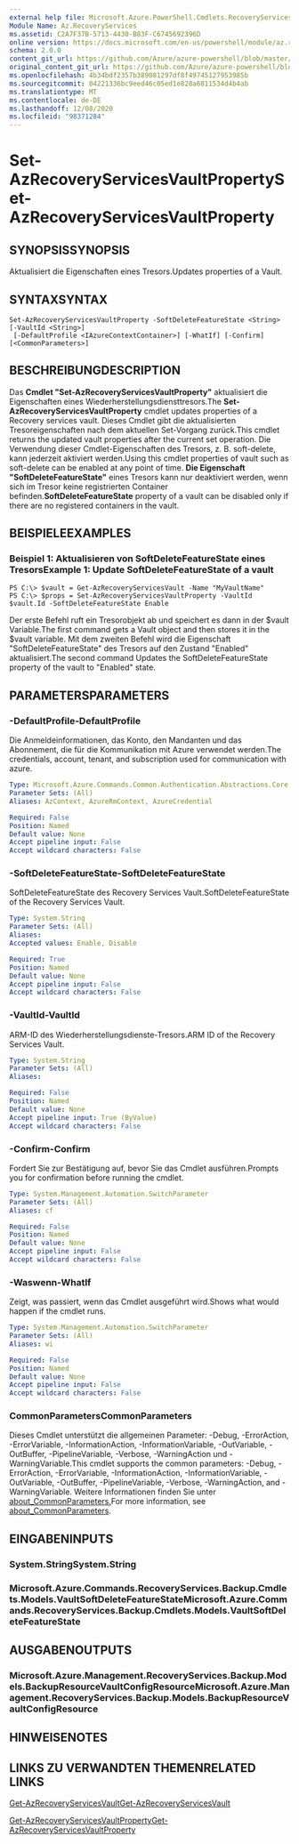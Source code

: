 ```yaml
---
external help file: Microsoft.Azure.PowerShell.Cmdlets.RecoveryServices.Backup.dll-Help.xml
Module Name: Az.RecoveryServices
ms.assetid: C2A7F37B-5713-4430-B83F-C6745692396D
online version: https://docs.microsoft.com/en-us/powershell/module/az.recoveryservices/set-azrecoveryservicesvaultproperty
schema: 2.0.0
content_git_url: https://github.com/Azure/azure-powershell/blob/master/src/RecoveryServices/RecoveryServices/help/Set-AzRecoveryServicesVaultProperty.md
original_content_git_url: https://github.com/Azure/azure-powershell/blob/master/src/RecoveryServices/RecoveryServices/help/Set-AzRecoveryServicesVaultProperty.md
ms.openlocfilehash: 4b34bdf2357b389081297df8f49745127953985b
ms.sourcegitcommit: 04221336bc9eed46c05ed1e828a6811534d4b4ab
ms.translationtype: MT
ms.contentlocale: de-DE
ms.lasthandoff: 12/08/2020
ms.locfileid: "98371284"
---
```

# <span data-ttu-id="59735-101">Set-AzRecoveryServicesVaultProperty</span><span class="sxs-lookup"><span data-stu-id="59735-101">Set-AzRecoveryServicesVaultProperty</span></span>

## <span data-ttu-id="59735-102">SYNOPSIS</span><span class="sxs-lookup"><span data-stu-id="59735-102">SYNOPSIS</span></span>
<span data-ttu-id="59735-103">Aktualisiert die Eigenschaften eines Tresors.</span><span class="sxs-lookup"><span data-stu-id="59735-103">Updates properties of a Vault.</span></span>

## <span data-ttu-id="59735-104">SYNTAX</span><span class="sxs-lookup"><span data-stu-id="59735-104">SYNTAX</span></span>

```
Set-AzRecoveryServicesVaultProperty -SoftDeleteFeatureState <String> [-VaultId <String>]
 [-DefaultProfile <IAzureContextContainer>] [-WhatIf] [-Confirm] [<CommonParameters>]
```

## <span data-ttu-id="59735-105">BESCHREIBUNG</span><span class="sxs-lookup"><span data-stu-id="59735-105">DESCRIPTION</span></span>
<span data-ttu-id="59735-106">Das **Cmdlet "Set-AzRecoveryServicesVaultProperty"** aktualisiert die Eigenschaften eines Wiederherstellungsdiensttresors.</span><span class="sxs-lookup"><span data-stu-id="59735-106">The **Set-AzRecoveryServicesVaultProperty** cmdlet updates properties of a Recovery services vault.</span></span>
<span data-ttu-id="59735-107">Dieses Cmdlet gibt die aktualisierten Tresoreigenschaften nach dem aktuellen Set-Vorgang zurück.</span><span class="sxs-lookup"><span data-stu-id="59735-107">This cmdlet returns the updated vault properties after the current set operation.</span></span>
<span data-ttu-id="59735-108">Die Verwendung dieser Cmdlet-Eigenschaften des Tresors, z. B. soft-delete, kann jederzeit aktiviert werden.</span><span class="sxs-lookup"><span data-stu-id="59735-108">Using this cmdlet properties of vault such as soft-delete can be enabled at any point of time.</span></span>
<span data-ttu-id="59735-109">**Die Eigenschaft "SoftDeleteFeatureState"** eines Tresors kann nur deaktiviert werden, wenn sich im Tresor keine registrierten Container befinden.</span><span class="sxs-lookup"><span data-stu-id="59735-109">**SoftDeleteFeatureState** property of a vault can be disabled only if there are no registered containers in the vault.</span></span>

## <span data-ttu-id="59735-110">BEISPIELE</span><span class="sxs-lookup"><span data-stu-id="59735-110">EXAMPLES</span></span>

### <span data-ttu-id="59735-111">Beispiel 1: Aktualisieren von SoftDeleteFeatureState eines Tresors</span><span class="sxs-lookup"><span data-stu-id="59735-111">Example 1: Update SoftDeleteFeatureState of a vault</span></span>
```
PS C:\> $vault = Get-AzRecoveryServicesVault -Name "MyVaultName"
PS C:\> $props = Set-AzRecoveryServicesVaultProperty -VaultId $vault.Id -SoftDeleteFeatureState Enable
```

<span data-ttu-id="59735-112">Der erste Befehl ruft ein Tresorobjekt ab und speichert es dann in der $vault Variable.</span><span class="sxs-lookup"><span data-stu-id="59735-112">The first command gets a Vault object and then stores it in the $vault variable.</span></span>
<span data-ttu-id="59735-113">Mit dem zweiten Befehl wird die Eigenschaft "SoftDeleteFeatureState" des Tresors auf den Zustand "Enabled" aktualisiert.</span><span class="sxs-lookup"><span data-stu-id="59735-113">The second command Updates the SoftDeleteFeatureState property of the vault to "Enabled" state.</span></span>

## <span data-ttu-id="59735-114">PARAMETERS</span><span class="sxs-lookup"><span data-stu-id="59735-114">PARAMETERS</span></span>

### <span data-ttu-id="59735-115">-DefaultProfile</span><span class="sxs-lookup"><span data-stu-id="59735-115">-DefaultProfile</span></span>
<span data-ttu-id="59735-116">Die Anmeldeinformationen, das Konto, den Mandanten und das Abonnement, die für die Kommunikation mit Azure verwendet werden.</span><span class="sxs-lookup"><span data-stu-id="59735-116">The credentials, account, tenant, and subscription used for communication with azure.</span></span>

```yaml
Type: Microsoft.Azure.Commands.Common.Authentication.Abstractions.Core.IAzureContextContainer
Parameter Sets: (All)
Aliases: AzContext, AzureRmContext, AzureCredential

Required: False
Position: Named
Default value: None
Accept pipeline input: False
Accept wildcard characters: False
```

### <span data-ttu-id="59735-117">-SoftDeleteFeatureState</span><span class="sxs-lookup"><span data-stu-id="59735-117">-SoftDeleteFeatureState</span></span>
<span data-ttu-id="59735-118">SoftDeleteFeatureState des Recovery Services Vault.</span><span class="sxs-lookup"><span data-stu-id="59735-118">SoftDeleteFeatureState of the Recovery Services Vault.</span></span>

```yaml
Type: System.String
Parameter Sets: (All)
Aliases:
Accepted values: Enable, Disable

Required: True
Position: Named
Default value: None
Accept pipeline input: False
Accept wildcard characters: False
```

### <span data-ttu-id="59735-119">-VaultId</span><span class="sxs-lookup"><span data-stu-id="59735-119">-VaultId</span></span>
<span data-ttu-id="59735-120">ARM-ID des Wiederherstellungsdienste-Tresors.</span><span class="sxs-lookup"><span data-stu-id="59735-120">ARM ID of the Recovery Services Vault.</span></span>

```yaml
Type: System.String
Parameter Sets: (All)
Aliases:

Required: False
Position: Named
Default value: None
Accept pipeline input: True (ByValue)
Accept wildcard characters: False
```

### <span data-ttu-id="59735-121">-Confirm</span><span class="sxs-lookup"><span data-stu-id="59735-121">-Confirm</span></span>
<span data-ttu-id="59735-122">Fordert Sie zur Bestätigung auf, bevor Sie das Cmdlet ausführen.</span><span class="sxs-lookup"><span data-stu-id="59735-122">Prompts you for confirmation before running the cmdlet.</span></span>

```yaml
Type: System.Management.Automation.SwitchParameter
Parameter Sets: (All)
Aliases: cf

Required: False
Position: Named
Default value: None
Accept pipeline input: False
Accept wildcard characters: False
```

### <span data-ttu-id="59735-123">-Waswenn</span><span class="sxs-lookup"><span data-stu-id="59735-123">-WhatIf</span></span>
<span data-ttu-id="59735-124">Zeigt, was passiert, wenn das Cmdlet ausgeführt wird.</span><span class="sxs-lookup"><span data-stu-id="59735-124">Shows what would happen if the cmdlet runs.</span></span>

```yaml
Type: System.Management.Automation.SwitchParameter
Parameter Sets: (All)
Aliases: wi

Required: False
Position: Named
Default value: None
Accept pipeline input: False
Accept wildcard characters: False
```

### <span data-ttu-id="59735-125">CommonParameters</span><span class="sxs-lookup"><span data-stu-id="59735-125">CommonParameters</span></span>
<span data-ttu-id="59735-126">Dieses Cmdlet unterstützt die allgemeinen Parameter: -Debug, -ErrorAction, -ErrorVariable, -InformationAction, -InformationVariable, -OutVariable, -OutBuffer, -PipelineVariable, -Verbose, -WarningAction und -WarningVariable.</span><span class="sxs-lookup"><span data-stu-id="59735-126">This cmdlet supports the common parameters: -Debug, -ErrorAction, -ErrorVariable, -InformationAction, -InformationVariable, -OutVariable, -OutBuffer, -PipelineVariable, -Verbose, -WarningAction, and -WarningVariable.</span></span> <span data-ttu-id="59735-127">Weitere Informationen finden Sie unter [about_CommonParameters.](http://go.microsoft.com/fwlink/?LinkID=113216)</span><span class="sxs-lookup"><span data-stu-id="59735-127">For more information, see [about_CommonParameters](http://go.microsoft.com/fwlink/?LinkID=113216).</span></span>

## <span data-ttu-id="59735-128">EINGABEN</span><span class="sxs-lookup"><span data-stu-id="59735-128">INPUTS</span></span>

### <span data-ttu-id="59735-129">System.String</span><span class="sxs-lookup"><span data-stu-id="59735-129">System.String</span></span>

### <span data-ttu-id="59735-130">Microsoft.Azure.Commands.RecoveryServices.Backup.Cmdlets.Models.VaultSoftDeleteFeatureState</span><span class="sxs-lookup"><span data-stu-id="59735-130">Microsoft.Azure.Commands.RecoveryServices.Backup.Cmdlets.Models.VaultSoftDeleteFeatureState</span></span>

## <span data-ttu-id="59735-131">AUSGABEN</span><span class="sxs-lookup"><span data-stu-id="59735-131">OUTPUTS</span></span>

### <span data-ttu-id="59735-132">Microsoft.Azure.Management.RecoveryServices.Backup.Models.BackupResourceVaultConfigResource</span><span class="sxs-lookup"><span data-stu-id="59735-132">Microsoft.Azure.Management.RecoveryServices.Backup.Models.BackupResourceVaultConfigResource</span></span>

## <span data-ttu-id="59735-133">HINWEISE</span><span class="sxs-lookup"><span data-stu-id="59735-133">NOTES</span></span>

## <span data-ttu-id="59735-134">LINKS ZU VERWANDTEN THEMEN</span><span class="sxs-lookup"><span data-stu-id="59735-134">RELATED LINKS</span></span>

[<span data-ttu-id="59735-135">Get-AzRecoveryServicesVault</span><span class="sxs-lookup"><span data-stu-id="59735-135">Get-AzRecoveryServicesVault</span></span>](./Get-AzRecoveryServicesVault.md)

[<span data-ttu-id="59735-136">Get-AzRecoveryServicesVaultProperty</span><span class="sxs-lookup"><span data-stu-id="59735-136">Get-AzRecoveryServicesVaultProperty</span></span>](./Get-AzRecoveryServicesVaultProperty.md)


